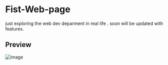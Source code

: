 # Fist-Web-page
 just exploring the web dev deparment in real life . soon will be updated with features.
 
 ## Preview
 ![image](https://user-images.githubusercontent.com/72591010/132720628-b9160e14-71f6-4675-a976-ce1fd4bfde8b.png)


